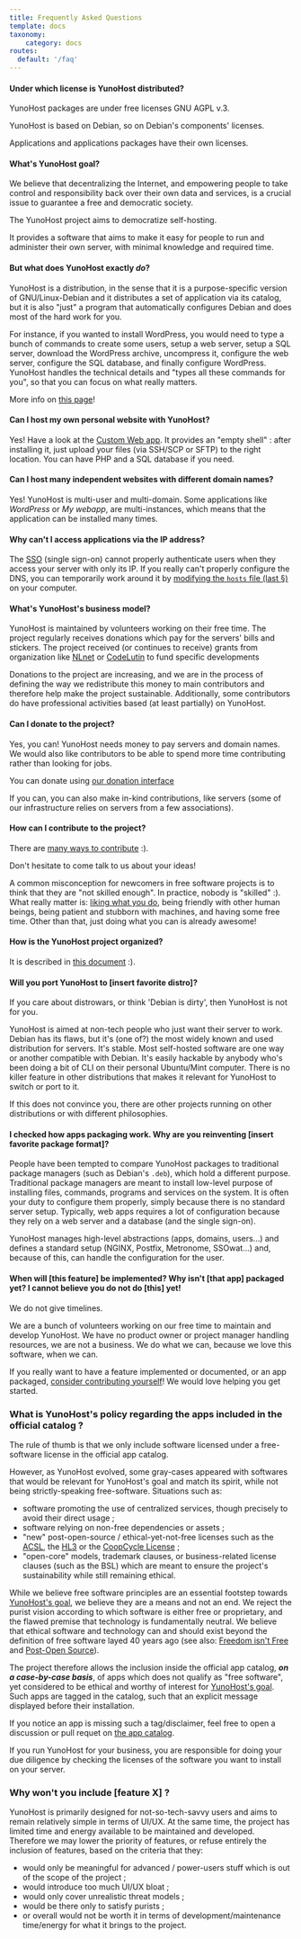 ```yaml
---
title: Frequently Asked Questions
template: docs
taxonomy:
    category: docs
routes:
  default: '/faq'
---
```


#### Under which license is YunoHost distributed?

YunoHost packages are under free licenses GNU AGPL v.3.

YunoHost is based on Debian, so on Debian's components' licenses.

Applications and applications packages have their own licenses.


#### What's YunoHost goal?

We believe that decentralizing the Internet, and empowering people to take control and responsibility back over their own data and services, is a crucial issue to guarantee a free and democratic society.

The YunoHost project aims to democratize self-hosting.

It provides a software that aims to make it easy for people to run and administer their own server, with minimal knowledge and required time.


#### But what does YunoHost exactly *do*?

YunoHost is a distribution, in the sense that it is a purpose-specific version of GNU/Linux-Debian and it distributes a set of application via its catalog, but it is also "just" a program that automatically configures Debian and does most of the hard work for you.

For instance, if you wanted to install WordPress, you would need to type a bunch of commands to create some users, setup a web server, setup a SQL server, download the WordPress archive, uncompress it, configure the web server, configure the SQL database, and finally configure WordPress. YunoHost handles the technical details and "types all these commands for you", so that you can focus on what really matters.

More info on [this page](/whatsyunohost)!

#### Can I host my own personal website with YunoHost?

Yes! Have a look at the [Custom Web app](https://github.com/YunoHost-Apps/my_webapp_ynh). It provides an "empty shell" : after installing it, just upload your files (via SSH/SCP or SFTP) to the right location. You can have PHP and a SQL database if you need.

#### Can I host many independent websites with different domain names?

Yes! YunoHost is multi-user and multi-domain. Some applications like *WordPress* or *My webapp*, are multi-instances, which means that the application can be installed many times.


#### Why can't I access applications via the IP address?

The [SSO](https://github.com/Kloadut/SSOwat/) (single sign-on) cannot properly authenticate users when they access your server with only its IP. If you really can't properly configure the DNS, you can temporarily work around it by [modifying the `hosts` file (last §)](/dns_local_network) on your computer.


#### What's YunoHost's business model?

YunoHost is maintained by volunteers working on their free time. The project regularly receives donations which pay for the servers' bills and stickers. The project received (or continues to receive) grants from organization like [NLnet](https://nlnet.nl/) or [CodeLutin](https://www.codelutin.com/) to fund specific developments

Donations to the project are increasing, and we are in the process of defining the way we redistribute this money to main contributors and therefore help make the project sustainable. Additionally, some contributors do have professional activities based (at least partially) on YunoHost.

#### Can I donate to the project?

Yes, you can! YunoHost needs money to pay servers and domain names. We would also like contributors to be able to spend more time contributing rather than looking for jobs.

You can donate using [our donation interface](https://donate.yunohost.org)

If you can, you can also make in-kind contributions, like servers (some of our infrastructure relies on servers from a few associations).

#### How can I contribute to the project?

There are [many ways to contribute](/contribute) :).

Don't hesitate to come talk to us about your ideas!

A common misconception for newcomers in free software projects is to think that they are "not skilled enough". In practice, nobody is "skilled" :). What really matter is: [liking what you do](https://www.youtube.com/watch?v=zIbR5TAz2xQ&t=113s), being friendly with other human beings, being patient and stubborn with machines, and having some free time. Other than that, just doing what you can is already awesome!


#### How is the YunoHost project organized?

It is described in [this document](/project_organization) :).


#### Will you port YunoHost to [insert favorite distro]?

If you care about distrowars, or think 'Debian is dirty', then YunoHost is not for you.

YunoHost is aimed at non-tech people who just want their server to work. Debian has its flaws, but it's (one of?) the most widely known and used distribution for servers. It's stable. Most self-hosted software are one way or another compatible with Debian. It's easily hackable by anybody who's been doing a bit of CLI on their personal Ubuntu/Mint computer. There is no killer feature in other distributions that makes it relevant for YunoHost to switch or port to it.

If this does not convince you, there are other projects running on other distributions or with different philosophies.


#### I checked how apps packaging work. Why are you reinventing [insert favorite package format]?

People have been tempted to compare YunoHost packages to traditional package managers (such as Debian's `.deb`), which hold a different purpose. Traditional package managers are meant to install low-level purpose of installing files, commands, programs and services on the system. It is often your duty to configure them properly, simply because there is no standard server setup. Typically, web apps requires a lot of configuration because they rely on a web server and a database (and the single sign-on).

YunoHost manages high-level abstractions (apps, domains, users...) and defines a standard setup (NGINX, Postfix, Metronome, SSOwat...) and, because of this, can handle the configuration for the user.

#### When will [this feature] be implemented? Why isn't [that app] packaged yet? I cannot believe you do not do [this] yet!

We do not give timelines.

We are a bunch of volunteers working on our free time to maintain and develop YunoHost. We have no product owner or project manager handling resources, we are not a business. We do what we can, because we love this software, when we can.

If you really want to have a feature implemented or documented, or an app packaged, [consider contributing yourself](/contribute)! We would love helping you get started.

### What is YunoHost's policy regarding the apps included in the official catalog ?

The rule of thumb is that we only include software licensed under a free-software license in the official app catalog.

However, as YunoHost evolved, some gray-cases appeared with softwares that would be relevant for YunoHost's goal and match its spirit, while not being strictly-speaking free-software. Situations such as:
- software promoting the use of centralized services, though precisely to avoid their direct usage ;
- software relying on non-free dependencies or assets ;
- "new" post-open-source / ethical-yet-not-free licenses such as the [ACSL](https://anticapitalist.software/), the [HL3](https://firstdonoharm.dev/) or the [CoopCycle License](https://github.com/coopcycle/coopcycle-web/blob/master/LICENSE) ; 
- "open-core" models, trademark clauses, or business-related license clauses (such as the BSL) which are meant to ensure the project's sustainability while still remaining ethical.

While we believe free software principles are an essential footstep towards [YunoHost's goal](#what-s-yunohost-goal), we believe they are a means and not an end. We reject the purist vision according to which software is either free or proprietary, and the flawed premise that technology is fundamentally neutral. We believe that ethical software and technology can and should exist beyond the definition of free software layed 40 years ago (see also: [Freedom isn't Free](https://logicmag.io/failure/freedom-isnt-free/) and [Post-Open Source](https://www.boringcactus.com/2020/08/13/post-open-source.html)).

The project therefore allows the inclusion inside the official app catalog, ***on a case-by-case basis***, of apps which does not qualify as "free software", yet considered to be ethical and worthy of interest for [YunoHost's goal](#what-s-yunohost-goal). Such apps are tagged in the catalog, such that an explicit message displayed before their installation.

If you notice an app is missing such a tag/disclaimer, feel free to open a discussion or pull requet on [the app catalog](https://github.com/YunoHost/apps/).

If you run YunoHost for your business, you are responsible for doing your due diligence by checking the licenses of the software you want to install on your server.

### Why won't you include [feature X] ?

YunoHost is primarily designed for not-so-tech-savvy users and aims to remain relatively simple in terms of UI/UX. At the same time, the project has limited time and energy available to be maintained and developed. Therefore we may lower the priority of features, or refuse entirely the inclusion of features, based on the criteria that they:
- would only be meaningful for advanced / power-users stuff which is out of the scope of the project ;
- would introduce too much UI/UX bloat ; 
- would only cover unrealistic threat models ;
- would be there only to satisfy purists ;
- or overall would not be worth it in terms of development/maintenance time/energy for what it brings to the project.